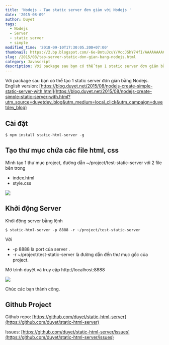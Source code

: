 ```yaml
---
title: 'Nodejs - Tạo static server đơn giản với Nodejs '
date: '2015-08-09'
author: Duyet
tags:
  - Nodejs
  - Server
  - static server
  - simple
modified_time: '2018-09-10T17:30:05.200+07:00'
thumbnail: https://2.bp.blogspot.com/-6e-BntuJcuY/VccJShY74fI/AAAAAAAACtQ/AEgG4pJeriE/s1600/test-html-server.png
slug: /2015/08/tao-server-static-don-gian-bang-nodejs.html
category: Javascript
description: Với package sau bạn có thể tạo 1 static server đơn giản bằng Nodejs.
---
```


Với package sau bạn có thể tạo 1 static server đơn giản bằng Nodejs.
English version: [https://blog.duyet.net/2015/08/nodejs-create-simple-static-server-with.html](https://blog.duyet.net/2015/08/nodejs-create-simple-static-server-with.html?utm_source=duyetdev_blog&utm_medium=local_click&utm_campaign=duyetdev_blog)

## Cài đặt

```
$ npm install static-html-server -g
```

## Tạo thư mục chứa các file html, css

Mình tạo 1 thư mục project, đường dẫn ~/project/test-static-server với 2 file bên trong

- index.html
- style.css

![](https://2.bp.blogspot.com/-6e-BntuJcuY/VccJShY74fI/AAAAAAAACtQ/AEgG4pJeriE/s1600/test-html-server.png)

## Khởi động Server

Khởi động server bằng lệnh

```
$ static-html-server -p 8888 -r ~/project/test-static-server
```

Với

- -p 8888 là port của server .
- -r ~/project/test-static-server là đường dẫn đến thư mục gốc của project.

Mở trình duyệt và truy cập http://localhost:8888

![](https://2.bp.blogspot.com/-FiaZHjDZeWQ/VccLGm3k_BI/AAAAAAAACtc/0qxhWNca8Bw/s1600/test-simple-server-view.png)

Chúc các bạn thành công.

## Github Project

Github repo: [https://github.com/duyet/static-html-server](https://github.com/duyet/static-html-server)

Issues: [https://github.com/duyet/static-html-server/issues](https://github.com/duyet/static-html-server/issues)
